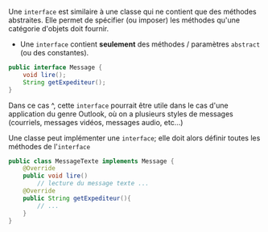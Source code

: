 
Une `interface` est similaire à une classe qui ne contient que des méthodes abstraites. Elle permet de spécifier (ou imposer) les méthodes qu'une catégorie d'objets doit fournir.
-  Une `interface` contient **seulement** des méthodes / paramètres `abstract` (ou des constantes).

```java
public interface Message {
	void lire();
	String getExpediteur();
}
```

Dans ce cas ^, cette `interface` pourrait être utile dans le cas d'une application du genre Outlook, où on a plusieurs styles de messages (courriels, messages vidéos, messages audio, etc...)

Une classe peut implémenter une `interface`; elle doit alors définir toutes les méthodes de l'`interface`

```java
public class MessageTexte implements Message {
	@Override
	public void lire()
		// lecture du message texte ...
	@Override
	public String getExpediteur(){
		// ...
	}	
}
```

